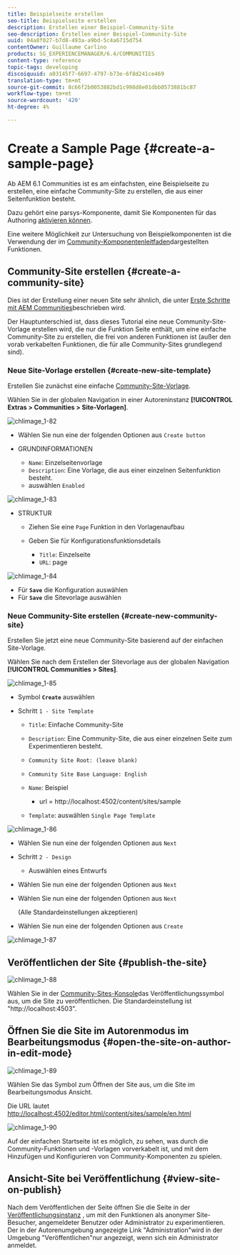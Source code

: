 ```yaml
---
title: Beispielseite erstellen
seo-title: Beispielseite erstellen
description: Erstellen einer Beispiel-Community-Site
seo-description: Erstellen einer Beispiel-Community-Site
uuid: 04a8f027-b7d8-493a-a9bd-5c4a6715d754
contentOwner: Guillaume Carlino
products: SG_EXPERIENCEMANAGER/6.4/COMMUNITIES
content-type: reference
topic-tags: developing
discoiquuid: a03145f7-6697-4797-b73e-6f8d241ce469
translation-type: tm+mt
source-git-commit: 8c66f2b0053882bd1c998d8e01dbb0573881bc87
workflow-type: tm+mt
source-wordcount: '420'
ht-degree: 4%

---
```



# Create a Sample Page {#create-a-sample-page}

Ab AEM 6.1 Communities ist es am einfachsten, eine Beispielseite zu erstellen, eine einfache Community-Site zu erstellen, die aus einer Seitenfunktion besteht.

Dazu gehört eine parsys-Komponente, damit Sie Komponenten für das Authoring [aktivieren können](basics.md#accessing-communities-components).

Eine weitere Möglichkeit zur Untersuchung von Beispielkomponenten ist die Verwendung der im [Community-Komponentenleitfaden](components-guide.md)dargestellten Funktionen.

## Community-Site erstellen {#create-a-community-site}

Dies ist der Erstellung einer neuen Site sehr ähnlich, die unter [Erste Schritte mit AEM Communities](getting-started.md)beschrieben wird.

Der Hauptunterschied ist, dass dieses Tutorial eine neue Community-Site-Vorlage erstellen wird, die nur die Funktion [](functions.md#page-function) Seite enthält, um eine einfache Community-Site zu erstellen, die frei von anderen Funktionen ist (außer den vorab verkabelten Funktionen, die für alle Community-Sites grundlegend sind).

### Neue Site-Vorlage erstellen {#create-new-site-template}

Erstellen Sie zunächst eine einfache [Community-Site-Vorlage](sites.md).

Wählen Sie in der globalen Navigation in einer Autoreninstanz **[!UICONTROL Extras > Communities > Site-Vorlagen]**.

![chlimage_1-82](assets/chlimage_1-82.png)

* Wählen Sie nun eine der folgenden Optionen aus `Create button`
* GRUNDINFORMATIONEN

   * `Name`: Einzelseitenvorlage
   * `Description`: Eine Vorlage, die aus einer einzelnen Seitenfunktion besteht.
   * auswählen `Enabled`

![chlimage_1-83](assets/chlimage_1-83.png)

* STRUKTUR

   * Ziehen Sie eine `Page` Funktion in den Vorlagenaufbau
   * Geben Sie für Konfigurationsfunktionsdetails

      * `Title`: Einzelseite
      * `URL`: page

![chlimage_1-84](assets/chlimage_1-84.png)

* Für **`Save`** die Konfiguration auswählen
* Für **`Save`** die Sitevorlage auswählen

### Neue Community-Site erstellen {#create-new-community-site}

Erstellen Sie jetzt eine neue Community-Site basierend auf der einfachen Site-Vorlage.

Wählen Sie nach dem Erstellen der Sitevorlage aus der globalen Navigation **[!UICONTROL Communities > Sites]**.

![chlimage_1-85](assets/chlimage_1-85.png)

* Symbol **`Create`** auswählen

* Schritt `1 - Site Template`

   * `Title`: Einfache Community-Site
   * `Description`: Eine Community-Site, die aus einer einzelnen Seite zum Experimentieren besteht.
   * `Community Site Root: (leave blank)`
   * `Community Site Base Language: English`
   * `Name`: Beispiel

      * url = http://localhost:4502/content/sites/sample
   * `Template`: auswählen `Single Page Template`


![chlimage_1-86](assets/chlimage_1-86.png)

* Wählen Sie nun eine der folgenden Optionen aus `Next`
* Schritt `2 - Design`

   * Auswählen eines Entwurfs

* Wählen Sie nun eine der folgenden Optionen aus `Next`
* Wählen Sie nun eine der folgenden Optionen aus `Next`

   (Alle Standardeinstellungen akzeptieren)

* Wählen Sie nun eine der folgenden Optionen aus `Create`

![chlimage_1-87](assets/chlimage_1-87.png)

## Veröffentlichen der Site {#publish-the-site}

![chlimage_1-88](assets/chlimage_1-88.png)

Wählen Sie in der [Community-Sites-Konsole](sites-console.md)das Veröffentlichungssymbol aus, um die Site zu veröffentlichen. Die Standardeinstellung ist &quot;http://localhost:4503&quot;.

## Öffnen Sie die Site im Autorenmodus im Bearbeitungsmodus {#open-the-site-on-author-in-edit-mode}

![chlimage_1-89](assets/chlimage_1-89.png)

Wählen Sie das Symbol zum Öffnen der Site aus, um die Site im Bearbeitungsmodus Ansicht.

Die URL lautet [http://localhost:4502/editor.html/content/sites/sample/en.html](http://localhost:4502/editor.html/content/sites/sample/en.html)

![chlimage_1-90](assets/chlimage_1-90.png)

Auf der einfachen Startseite ist es möglich, zu sehen, was durch die Community-Funktionen und -Vorlagen vorverkabelt ist, und mit dem Hinzufügen und Konfigurieren von Community-Komponenten zu spielen.

## Ansicht-Site bei Veröffentlichung {#view-site-on-publish}

Nach dem Veröffentlichen der Seite öffnen Sie die Seite in der [Veröffentlichungsinstanz](http://localhost:4503/content/sites/sample/en.html) , um mit den Funktionen als anonymer Site-Besucher, angemeldeter Benutzer oder Administrator zu experimentieren. Der in der Autorenumgebung angezeigte Link &quot;Administration&quot;wird in der Umgebung &quot;Veröffentlichen&quot;nur angezeigt, wenn sich ein Administrator anmeldet.
